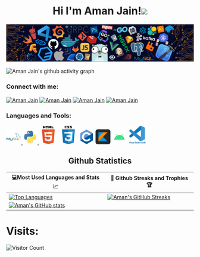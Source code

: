 <h1 align="center">Hi I'm Aman Jain!<img src="https://raw.githubusercontent.com/aemmadi/aemmadi/master/wave.gif" width="30px"></h1>
<p align="center">
  <img src="https://raw.githubusercontent.com/KevinPatel04/KevinPatel04/master/header.png">
 </p>




  ![Aman Jain's github activity graph](https://activity-graph.herokuapp.com/graph?username=notbrood&theme=react-dark)
<h3 align="left">Connect with me:</h3>
<p align="left">
</a>
  <a href="https://www.linkedin.com/in/ajain9926/" target="blank"
    ><img
      align="center"
      src="https://raw.githubusercontent.com/rahuldkjain/github-profile-readme-generator/master/src/images/icons/Social/linked-in-alt.svg"
      alt="Aman Jain"
      height="30"
      width="40"
  /></a>
  <a href="https://open.spotify.com/user/44tdtgt4n9xrtkgsrqr05yj5d" target="blank"
    ><img
      align="center"
      src="https://upload.wikimedia.org/wikipedia/commons/1/19/Spotify_logo_without_text.svg"
      alt="Aman Jain"
      height="30"
      width="40"
  /></a>
  <a href="https://instagram.com/notbrood" target="blank"
    ><img
      align="center"
      src="https://cdn-icons-png.flaticon.com/512/174/174855.png"
      alt="Aman Jain"
      height="40"
      width="40"></a>
  <a href="https://discord.com/users/Broood#2795" target="blank"
    ><img
      align="center"
      src="https://img.icons8.com/color/344/discord-logo.png"
      alt="Aman Jain"
      height="40"
      width="40"></a>
</p>
<h3 align="left">Languages and Tools:</h3>

 <p align="left">
     </a>
  </a>
    <a href="https://www.mysql.com/" target="_blank">
    <img
      src="https://raw.githubusercontent.com/devicons/devicon/master/icons/mysql/mysql-original-wordmark.svg"
      alt="mysql"
      width="40"
      height="40"
    />
  </a>
      <a href="https://www.python.org" target="_blank">
    <img
      src="https://raw.githubusercontent.com/devicons/devicon/master/icons/python/python-original.svg"
      alt="python"
      width="40"
      height="40"
    />
  </a>
  <img height="50" src="https://raw.githubusercontent.com/devicons/devicon/master/icons/html5/html5-original-wordmark.svg">
  <img height="50" src="https://raw.githubusercontent.com/devicons/devicon/master/icons/css3/css3-original-wordmark.svg">
  <img height="40" src="https://raw.githubusercontent.com/devicons/devicon/master/icons/c/c-original.svg">
  <img height="40" src="https://raw.githubusercontent.com/edent/SuperTinyIcons/a4d5d407534297a24d283718e371f49adb16146d/images/svg/kotlin.svg">
  <img height="40" src="https://raw.githubusercontent.com/edent/SuperTinyIcons/a4d5d407534297a24d283718e371f49adb16146d/images/svg/android.svg">
  <img height="50" src="https://raw.githubusercontent.com/devicons/devicon/master/icons/vscode/vscode-original-wordmark.svg">
</p>


<h2 align="center">Github Statistics </h2>

|💻Most Used Languages and Stats 📈|🎯 Github Streaks and Trophies 🏆|
|-----------------------------------|----------------------------------|
|[![Top Languages](https://github-readme-stats.vercel.app/api/top-langs/?username=notbrood&show_icons=true&theme=midnight-purple&layout=compact&hide_title=true)](https://github.com/notbrood)|[![Aman's GitHub Streaks](https://github-readme-streak-stats.herokuapp.com/?user=notbrood&theme=midnight-purple&hide_border=true)](https://github.com/notbrood)
|[![Aman's GitHub stats](https://github-readme-stats.vercel.app/api?username=notbrood&show_icons=true&theme=midnight-purple&hide_title=true)](https://github.com/notbrood)|
</p>
<h1 >Visits: </h1> 

![Visitor Count](https://profile-counter.glitch.me/notbrood/count.svg)
